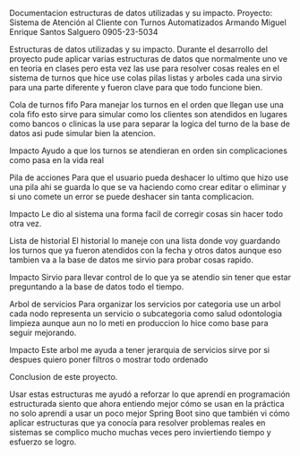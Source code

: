 Documentacion estructuras de datos utilizadas y su impacto.
Proyecto: Sistema de Atención al Cliente con Turnos Automatizados
Armando Miguel Enrique Santos Salguero
0905-23-5034

Estructuras de datos utilizadas y su impacto.
Durante el desarrollo del proyecto pude aplicar varias estructuras de datos que normalmente uno ve en teoria en clases pero esta vez las use para resolver cosas reales en el sistema de turnos que hice use colas pilas listas y arboles cada una sirvio para una parte diferente y fueron clave para que todo funcione bien.

Cola de turnos fifo
Para manejar los turnos en el orden que llegan use una cola fifo esto sirve para simular como los clientes son atendidos en lugares como bancos o clinicas la use para separar la logica del turno de la base de datos asi pude simular bien la atencion.

Impacto
Ayudo a que los turnos se atendieran en orden sin complicaciones como pasa en la vida real

Pila de acciones
Para que el usuario pueda deshacer lo ultimo que hizo use una pila ahi se guarda lo que se va haciendo como crear editar o eliminar y si uno comete un error se puede deshacer sin tanta complicacion.

Impacto
Le dio al sistema una forma facil de corregir cosas sin hacer todo otra vez.

Lista de historial
El historial lo maneje con una lista donde voy guardando los turnos que ya fueron atendidos con la fecha y otros datos aunque eso tambien va a la base de datos me sirvio para probar cosas rapido.

Impacto
Sirvio para llevar control de lo que ya se atendio sin tener que estar preguntando a la base de datos todo el tiempo.

Arbol de servicios
Para organizar los servicios por categoria use un arbol cada nodo representa un servicio o subcategoria como salud odontologia limpieza aunque aun no lo meti en produccion lo hice como base para seguir mejorando.

Impacto
Este arbol me ayuda a tener jerarquia de servicios sirve por si despues quiero poner filtros o mostrar todo ordenado

Conclusion de este proyecto.

Usar estas estructuras me ayudó a reforzar lo que aprendí en programación estructurada siento que ahora entiendo mejor cómo se usan en la práctica no solo aprendí a usar un poco mejor Spring Boot sino que también vi cómo aplicar estructuras que ya conocía para resolver problemas reales en sistemas se complico mucho muchas veces pero inviertiendo tiempo y esfuerzo se logro.


